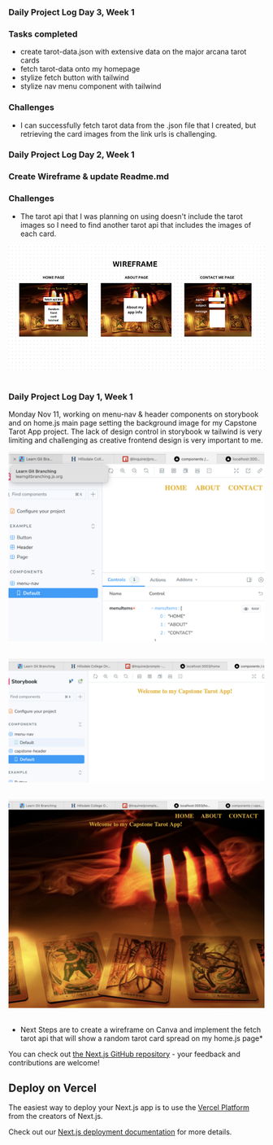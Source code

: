 ### Daily Project Log Day 3, Week 1
### Tasks completed

- create tarot-data.json with extensive data on the major arcana tarot cards
- fetch tarot-data onto my homepage 
- stylize fetch button with tailwind
- stylize nav menu component with tailwind

### Challenges 

- I can successfully fetch tarot data from the .json file that I created, but retrieving the card images from the link urls is challenging. 


### Daily Project Log Day 2, Week 1
### Create Wireframe & update Readme.md
### Challenges 

- The tarot api that I was planning on using doesn't include the tarot images so I need to find another tarot api that includes the images of each card.

![Alt text](public/imgs/wireframe.jpg) <br /> <br />


### Daily Project Log Day 1, Week 1

Monday Nov 11, working on menu-nav & header components on storybook and on home.js main page setting the background image for my Capstone Tarot App project. The lack of design control in storybook w tailwind is very limiting and challenging as creative frontend design is very important to me. 

![Alt text](public/imgs/readme-menu-nav.jpg) <br /><br />

![Alt text](public/imgs/readme-header.jpg)  <br /><br />

![Alt text](public/imgs/readme-home-1.jpg) <br /><br />

- Next Steps are to create a wireframe on Canva and implement the fetch tarot api that will show a random tarot card spread on my home.js page*




You can check out [the Next.js GitHub repository](https://github.com/vercel/next.js) - your feedback and contributions are welcome!

## Deploy on Vercel

The easiest way to deploy your Next.js app is to use the [Vercel Platform](https://vercel.com/new?utm_medium=default-template&filter=next.js&utm_source=create-next-app&utm_campaign=create-next-app-readme) from the creators of Next.js.

Check out our [Next.js deployment documentation](https://nextjs.org/docs/pages/building-your-application/deploying) for more details.
